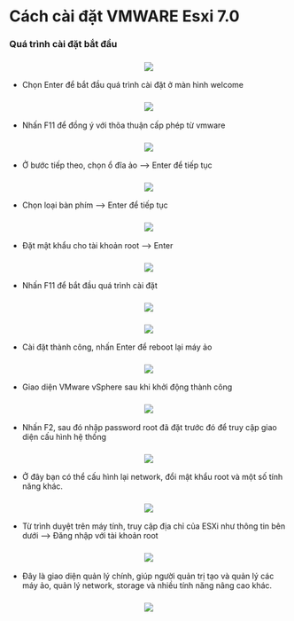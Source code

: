 # Cách cài đặt VMWARE Esxi 7.0

### Quá trình cài đặt bắt đầu

<h3 align="center"><img src="../Images/Esxi/1.png"></h3>

- Chọn Enter để bắt đầu quá trình cài đặt ở màn hình welcome

<h3 align="center"><img src="../Images/Esxi/2.png"></h3>

- Nhấn F11 để đồng ý với thõa thuận cấp phép từ vmware

<h3 align="center"><img src="../Images/Esxi/3.png"></h3>

- Ở bước tiếp theo, chọn ổ đĩa ảo -->  Enter để tiếp tục

<h3 align="center"><img src="../Images/Esxi/4.png"></h3>

- Chọn loại bàn phím –> Enter để tiếp tục

<h3 align="center"><img src="../Images/Esxi/5.png"></h3>

- Đặt mật khẩu cho tài khoản root –> Enter

<h3 align="center"><img src="../Images/Esxi/6.png"></h3>

- Nhấn F11 để bắt đầu quá trình cài đặt

<h3 align="center"><img src="../Images/Esxi/7.png"></h3>

<h3 align="center"><img src="../Images/Esxi/8.png"></h3>

- Cài đặt thành công, nhấn Enter để reboot lại máy ảo

<h3 align="center"><img src="../Images/Esxi/9.png"></h3>

- Giao diện VMware vSphere sau khi khởi động thành công

<h3 align="center"><img src="../Images/Esxi/10.png"></h3>

- Nhấn F2, sau đó nhập password root đã đặt trước đó để truy cập giao diện cấu hình hệ thống

<h3 align="center"><img src="../Images/Esxi/11.png"></h3>

- Ở đây bạn có thể cấu hình lại network, đổi mật khẩu root và một số tính năng khác.

<h3 align="center"><img src="../Images/Esxi/12.png"></h3>

- Từ trình duyệt trên máy tính, truy cập địa chỉ của ESXi như thông tin bên dưới –> Đăng nhập với tài khoản root

<h3 align="center"><img src="../Images/Esxi/13.png"></h3>

- Đây là giao diện quản lý chính, giúp người quản trị tạo và quản lý các máy ảo, quản lý network, storage và nhiều tính năng nâng cao khác.

<h3 align="center"><img src="../Images/Esxi/14.png"></h3>




